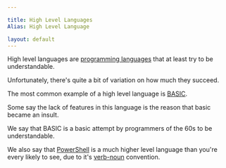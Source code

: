 ```yaml
---

title: High Level Languages
Alias: High Level Language

layout: default
---
```


High level languages are [programming languages](/Languages/Programming-Languages) that at least try to be understandable.

Unfortunately, there's quite a bit of variation on how much they succeed.

The most common example of a high level language is [BASIC](https://en.wikipedia.org/wiki/BASIC).

Some say the lack of features in this language is the reason that basic became an insult.

We say that BASIC is a basic attempt by programmers of the 60s to be understandable.

We also say that [PowerShell](/PowerShell) is a much higher level language than you're every likely to see, due to it's [verb-noun](/PowerShell/Concepts/Verb-Noun) convention.
